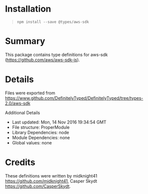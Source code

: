 # Installation
> `npm install --save @types/aws-sdk`

# Summary
This package contains type definitions for aws-sdk (https://github.com/aws/aws-sdk-js).

# Details
Files were exported from https://www.github.com/DefinitelyTyped/DefinitelyTyped/tree/types-2.0/aws-sdk

Additional Details
 * Last updated: Mon, 14 Nov 2016 19:34:54 GMT
 * File structure: ProperModule
 * Library Dependencies: node
 * Module Dependencies: none
 * Global values: none

# Credits
These definitions were written by midknight41 <https://github.com/midknight41>, Casper Skydt <https://github.com/CasperSkydt>.
